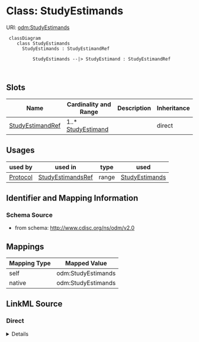 # Class: StudyEstimands



URI: [odm:StudyEstimands](http://www.cdisc.org/ns/odm/v2.0/StudyEstimands)



```mermaid
 classDiagram
    class StudyEstimands
      StudyEstimands : StudyEstimandRef
        
          StudyEstimands --|> StudyEstimand : StudyEstimandRef
        
      
```




<!-- no inheritance hierarchy -->


## Slots

| Name | Cardinality and Range | Description | Inheritance |
| ---  | --- | --- | --- |
| [StudyEstimandRef](StudyEstimandRef.md) | 1..* <br/> [StudyEstimand](StudyEstimand.md) |  | direct |





## Usages

| used by | used in | type | used |
| ---  | --- | --- | --- |
| [Protocol](Protocol.md) | [StudyEstimandsRef](StudyEstimandsRef.md) | range | [StudyEstimands](StudyEstimands.md) |






## Identifier and Mapping Information







### Schema Source


* from schema: http://www.cdisc.org/ns/odm/v2.0





## Mappings

| Mapping Type | Mapped Value |
| ---  | ---  |
| self | odm:StudyEstimands |
| native | odm:StudyEstimands |





## LinkML Source

<!-- TODO: investigate https://stackoverflow.com/questions/37606292/how-to-create-tabbed-code-blocks-in-mkdocs-or-sphinx -->

### Direct

<details>
```yaml
name: StudyEstimands
from_schema: http://www.cdisc.org/ns/odm/v2.0
slots:
- StudyEstimandRef
slot_usage:
  StudyEstimandRef:
    name: StudyEstimandRef
    multivalued: true
    domain_of:
    - StudyEstimands
    range: StudyEstimand
    required: true
    minimum_cardinality: 1
class_uri: odm:StudyEstimands

```
</details>

### Induced

<details>
```yaml
name: StudyEstimands
from_schema: http://www.cdisc.org/ns/odm/v2.0
slot_usage:
  StudyEstimandRef:
    name: StudyEstimandRef
    multivalued: true
    domain_of:
    - StudyEstimands
    range: StudyEstimand
    required: true
    minimum_cardinality: 1
attributes:
  StudyEstimandRef:
    name: StudyEstimandRef
    from_schema: http://www.cdisc.org/ns/odm/v2.0
    rank: 1000
    multivalued: true
    alias: StudyEstimandRef
    owner: StudyEstimands
    domain_of:
    - StudyEstimands
    range: StudyEstimand
    required: true
    minimum_cardinality: 1
class_uri: odm:StudyEstimands

```
</details>
